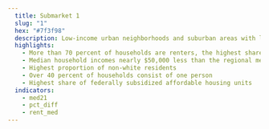 ```yaml
---
  title: Submarket 1
  slug: "1"
  hex: "#7f3f98"
  description: Low-income urban neighborhoods and suburban areas with low housing costs, high cost burdens, and the highest proportion of renters
  highlights:
    - More than 70 percent of households are renters, the highest share of any submarket
    - Median household incomes nearly $50,000 less than the regional median
    - Highest proportion of non-white residents
    - Over 40 percent of households consist of one person
    - Highest share of federally subsidized affordable housing units
  indicators:
    - med21
    - pct_diff
    - rent_med
---
```

